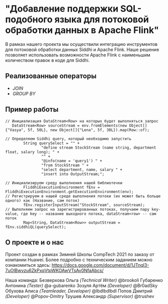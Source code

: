 # "Добавление поддержки SQL-подобного языка для потоковой обработки данных в Apache Flink"
В рамках нашего проекта мы осуществили интеграцию инструментов для потоковой обработки данных Siddhi и Apache Flink. Наше решение позволяет использовать возможности Apache Flink с наименьшим количеством правок в коде для Siddhi.

## Реализованные операторы
* *JOIN*
* *GROUP BY*

## Пример работы
```
// Инициализация DataStream<Row> на которых будет выполняться запрос
   DataStream<Row> sourceStream = env.fromElements(new Object[]{"Vasya", 5f, 50L}, new Object[]{"Lena", 5f, 30L}).map(Row::of);

// Определяем Siddhi query, который необходимо запустить
        String querySelect = "" +
                "define stream StockStream (name string, department float, salary long); " +
                "" +
                "@info(name = 'query1') " +
                "from StockStream " +
                "select department, name, salary " +
                "insert into OutputStream;";

// Инициализируем среду выполнения нашей библиотечки
        FliddhiExecutionEnvironment fEnv = FliddhiExecutionEnvironment.getExecutionEnvironment(env);
// Регистрируем в нашей среде выполнения потоки (их может быть больше одного) как (Название, сам поток)
        fEnv.registerInputStream("StockStream", sourceStream);
// Выполняем запрос на зарегистрированных потоках, получаем пару key-value, где key -- название выходного потока, dataStream<row> -- сам поток
        Map<String, DataStream<Row>> outputStream = fEnv.siddhiQL(querySelect);
```

## О проекте и о нас
Проект создан в рамках Зимней Школы CompTech 2021 по заказу от компании Huawei.
Более подробно с техническим заданием можно ознакомиться здесь:
https://docs.google.com/document/d/1JTnql3-7uOlBwvzu6ZkPxqVtpWKOAwVTsAv0NfaAbcs/

Наша команда:
Безверхова Ольга	*(Technical Writer)*	@brookoli
Губаренко Антонина	*(Tester)*	@a-gubarenko
Зозуля Артём	*(Developer)*	@Br0adSky
Обухова Алиса	*(Teamleader, Developer)*	@lbdlbdlbdl
Попов Дмитрий	*(Developer)*	@Popov-Dmitry
Трушев Александр	*(Supervisor)*	@trushev
